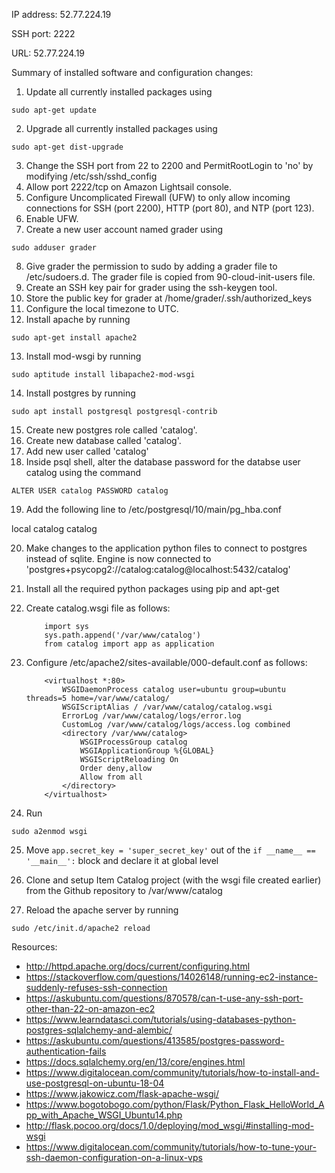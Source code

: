 IP address: 52.77.224.19

SSH port: 2222

URL: 52.77.224.19

Summary of installed software and configuration changes:
1. Update all currently installed packages using 

`sudo apt-get update`

2. Upgrade all currently installed packages using 

`sudo apt-get dist-upgrade`

3. Change the SSH port from 22 to 2200 and PermitRootLogin to 'no' by modifying /etc/ssh/sshd_config
4. Allow port 2222/tcp on Amazon Lightsail console.
5. Configure Uncomplicated Firewall (UFW) to only allow incoming connections for SSH (port 2200), HTTP (port 80), and NTP (port 123).
6. Enable UFW.
7. Create a new user account named grader using 

`sudo adduser grader`

8. Give grader the permission to sudo by adding a grader file to /etc/sudoers.d. The grader file is copied from 90-cloud-init-users file.
9. Create an SSH key pair for grader using the ssh-keygen tool.
10. Store the public key for grader at /home/grader/.ssh/authorized_keys
11. Configure the local timezone to UTC.
12. Install apache by running 

`sudo apt-get install apache2`

13. Install mod-wsgi by running 

`sudo aptitude install libapache2-mod-wsgi`

14. Install postgres by running 

`sudo apt install postgresql postgresql-contrib`

15. Create new postgres role called 'catalog'.
16. Create new database called 'catalog'.
17. Add new user called 'catalog'
18. Inside psql shell, alter the database password for the databse user catalog using the command 

`ALTER USER catalog PASSWORD catalog`

19. Add the following line to /etc/postgresql/10/main/pg_hba.conf

local   catalog         catalog                                 

20. Make changes to the application python files to connect to postgres instead of sqlite. Engine is now connected to 'postgres+psycopg2://catalog:catalog@localhost:5432/catalog'

21. Install all the required python packages using pip and apt-get
22. Create catalog.wsgi file as follows:

	```
		import sys	
		sys.path.append('/var/www/catalog')	
		from catalog import app as application	
	```

23. Configure /etc/apache2/sites-available/000-default.conf as follows:

	```
		<virtualhost *:80>  
		    WSGIDaemonProcess catalog user=ubuntu group=ubuntu threads=5 home=/var/www/catalog/  
		    WSGIScriptAlias / /var/www/catalog/catalog.wsgi  
		    ErrorLog /var/www/catalog/logs/error.log  
		    CustomLog /var/www/catalog/logs/access.log combined  
		    <directory /var/www/catalog>  
		        WSGIProcessGroup catalog  
		        WSGIApplicationGroup %{GLOBAL}  
		        WSGIScriptReloading On  
		        Order deny,allow  
		        Allow from all  
		    </directory>  
		</virtualhost>  
	```

24. Run 

`sudo a2enmod wsgi`

25. Move  `app.secret_key = 'super_secret_key'` out of the `if __name__ == '__main__':` block and declare it at global level

26. Clone and setup Item Catalog project (with the wsgi file created earlier) from the Github repository to /var/www/catalog

27. Reload the apache server by running

`sudo /etc/init.d/apache2 reload`


Resources:
- http://httpd.apache.org/docs/current/configuring.html
- https://stackoverflow.com/questions/14026148/running-ec2-instance-suddenly-refuses-ssh-connection
- https://askubuntu.com/questions/870578/can-t-use-any-ssh-port-other-than-22-on-amazon-ec2
- https://www.learndatasci.com/tutorials/using-databases-python-postgres-sqlalchemy-and-alembic/
- https://askubuntu.com/questions/413585/postgres-password-authentication-fails
- https://docs.sqlalchemy.org/en/13/core/engines.html
- https://www.digitalocean.com/community/tutorials/how-to-install-and-use-postgresql-on-ubuntu-18-04
- https://www.jakowicz.com/flask-apache-wsgi/
- https://www.bogotobogo.com/python/Flask/Python_Flask_HelloWorld_App_with_Apache_WSGI_Ubuntu14.php
- http://flask.pocoo.org/docs/1.0/deploying/mod_wsgi/#installing-mod-wsgi
- https://www.digitalocean.com/community/tutorials/how-to-tune-your-ssh-daemon-configuration-on-a-linux-vps